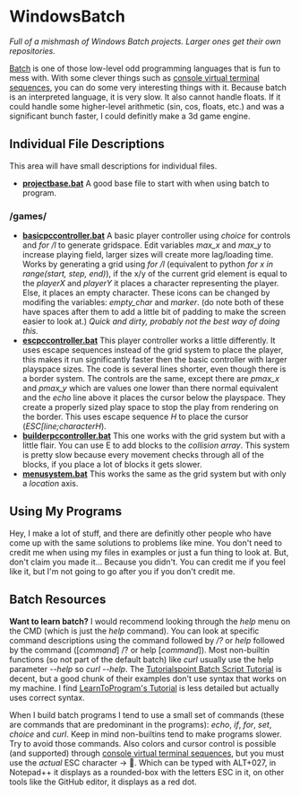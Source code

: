 # WindowsBatch
*Full of a mishmash of Windows Batch projects. Larger ones get their own repositories.*

[Batch](https://en.wikipedia.org/wiki/Batch_file) is one of those low-level odd programming languages that is fun to mess with. With some clever things such as [console virtual terminal sequences](https://docs.microsoft.com/en-us/windows/console/console-virtual-terminal-sequences?redirectedfrom=MSDN), you can do some very interesting things with it. Because batch is an interpreted language, it is very slow. It also cannot handle floats. If it could handle some higher-level arithmetic (sin, cos, floats, etc.) and was a significant bunch faster, I could definitly make a 3d game engine.

## Individual File Descriptions
This area will have small descriptions for individual files.

- [**projectbase.bat**](https://github.com/AkzidenzGrotesk-py/WindowsBatch/blob/main/projectbase.bat) A good base file to start with when using batch to program.

### /games/
- [**basicpccontroller.bat**](https://github.com/AkzidenzGrotesk-py/WindowsBatch/blob/main/games/basicpccontroller.bat) A basic player controller using *choice* for controls and *for /l* to generate gridspace. Edit variables *max_x* and *max_y* to increase playing field, larger sizes will create more lag/loading time.
Works by generating a grid using *for /l* (equivalent to python *for x in range(start, step, end)*), if the x/y of the current grid element is equal to the *playerX* and *playerY* it places a character representing the player. Else, it places an empty character. These icons can be changed by modifing the variables: *empty_char* and *marker*. (do note both of these have spaces after them to add a little bit of padding to make the screen easier to look at.) *Quick and dirty, probably not the best way of doing this.*
- [**escpccontroller.bat**](https://github.com/AkzidenzGrotesk-py/WindowsBatch/blob/main/games/escpccontroller.bat) This player controller works a little differently. It uses escape sequences instead of the grid system to place the player, this makes it run significantly faster then the basic controller with larger playspace sizes. The code is several lines shorter, even though there is a border system. The controls are the same, except there are *pmax_x* and *pmax_y* which are values one lower than there normal equivalent and the *echo* line above it places the cursor below the playspace. They create a properly sized play space to stop the play from rendering on the border. This uses escape sequence *H* to place the cursor (*ESC\[line;characterH*).
- [**builderpccontroller.bat**](https://github.com/AkzidenzGrotesk-py/WindowsBatch/blob/main/games/builderpccontroller.bat) This one works with the grid system but with a little flair. You can use E to add blocks to the *collision array*. This system is pretty slow because every movement checks through all of the blocks, if you place a lot of blocks it gets slower.
- [**menusystem.bat**](https://github.com/AkzidenzGrotesk-py/WindowsBatch/blob/main/games/menusystem.bat) This works the same as the grid system but with only a *location* axis.

## Using My Programs
Hey, I make a lot of stuff, and there are definitly other people who have come up with the same solutions to problems like mine. You don't need to credit me when using my files in examples or just a fun thing to look at. But, don't claim you made it... Because you didn't. You can credit me if you feel like it, but I'm not going to go after you if you don't credit me.

## Batch Resources
**Want to learn batch?** I would recommend looking through the *help* menu on the CMD (which is just the *help* command). You can look at specific command descriptions using the command followed by */?* or *help* followed by the command (\[*command*\] /? or help \[*command*\]). Most non-builtin functions (so not part of the default batch) like *curl* usually use the help parameter *--help* so *curl --help*. The [Tutorialspoint Batch Script Tutorial](https://www.tutorialspoint.com/batch_script/index.htm) is decent, but a good chunk of their examples don't use syntax that works on my machine. I find [LearnToProgram's Tutorial](http://www.trytoprogram.com/batch-file/) is less detailed but actually uses correct syntax.

When I build batch programs I tend to use a small set of commands (these are commands that are predominant in the programs): *echo*, *if*, *for*, *set*, *choice* and *curl*. Keep in mind non-builtins tend to make programs slower. Try to avoid those commands. Also colors and cursor control is possible (and supported) through [console virtual terminal sequences](https://docs.microsoft.com/en-us/windows/console/console-virtual-terminal-sequences?redirectedfrom=MSDN), but you must use the *actual* ESC character → . Which can be typed with ALT+027, in Notepad++ it displays as a rounded-box with the letters ESC in it, on other tools like the GitHub editor, it displays as a red dot.
